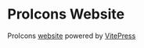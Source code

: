 # ProIcons Website
ProIcons [website](https://procode-software.github.io/proicons) powered by [VitePress](https://vitepress.dev)